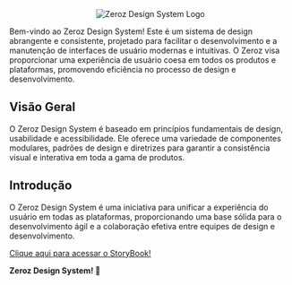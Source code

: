 <div align="center">
  <img src="https://zeroz.vercel.app/logo-sm.svg" alt="Zeroz Design System Logo"/>
</div>

Bem-vindo ao Zeroz Design System! Este é um sistema de design abrangente e consistente, projetado para facilitar o desenvolvimento e a manutenção de interfaces de usuário modernas e intuitivas. O Zeroz visa proporcionar uma experiência de usuário coesa em todos os produtos e plataformas, promovendo eficiência no processo de design e desenvolvimento.

## Visão Geral

O Zeroz Design System é baseado em princípios fundamentais de design, usabilidade e acessibilidade. Ele oferece uma variedade de componentes modulares, padrões de design e diretrizes para garantir a consistência visual e interativa em toda a gama de produtos.

## Introdução

O Zeroz Design System é uma iniciativa para unificar a experiência do usuário em todas as plataformas, proporcionando uma base sólida para o desenvolvimento ágil e a colaboração efetiva entre equipes de design e desenvolvimento.

[Clique aqui para acessar o StoryBook!](https://zeroz.vercel.app/)

**Zeroz Design System! 🚀**